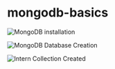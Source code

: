 # mongodb-basics

![MongoDB installation](https://i.ibb.co/x3wtmFd/Screenshot-from-2020-04-01-01-05-33.png)

![MongoDB Database Creation](https://i.ibb.co/wSBZmtW/Screenshot-from-2020-04-01-01-11-54.png)

![Intern Collection Created](https://i.ibb.co/7tmfvJP/Screenshot-from-2020-04-01-04-12-19.png)
